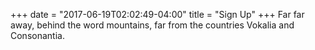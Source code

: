 +++
date = "2017-06-19T02:02:49-04:00"
title = "Sign Up"
+++
Far far away, behind the word mountains, far from the countries Vokalia and Consonantia.
